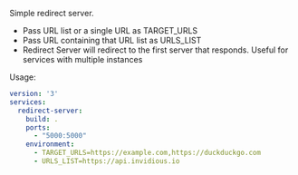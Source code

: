 Simple redirect server.

- Pass URL list or a single URL as TARGET_URLS
- Pass URL containing that URL list as URLS_LIST
- Redirect Server will redirect to the first server that responds. Useful for services with multiple instances

Usage:
```yml
version: '3'
services:
  redirect-server:
    build: .
    ports:
      - "5000:5000"
    environment:
      - TARGET_URLS=https://example.com,https://duckduckgo.com
      - URLS_LIST=https://api.invidious.io
```